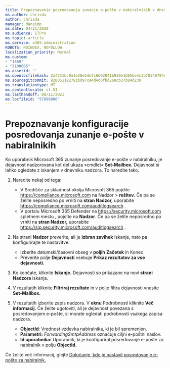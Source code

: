 ```yaml
---
title: Prepoznavanje posredovanja zunanje e-pošte v nabiralnikih v dnevnikih nadzora
ms.author: chrisda
author: chrisda
manager: dansimp
ms.date: 04/21/2020
ms.audience: ITPro
ms.topic: article
ms.service: o365-administration
ROBOTS: NOINDEX, NOFOLLOW
localization_priority: Normal
ms.custom:
- "1369"
- "3100005"
ms.assetid: ''
ms.openlocfilehash: 2af731bc9a1e28e2db7c6662041b930e1b05be4c3bf8340784d9ab87101c44af
ms.sourcegitcommit: 920051182781bd97ce4d4d6fbd268cb37b84d239
ms.translationtype: MT
ms.contentlocale: sl-SI
ms.lasthandoff: 08/11/2021
ms.locfileid: "57899900"
---
```

# <a name="identify-when-external-email-forwarding-is-configured-on-mailboxes"></a>Prepoznavanje konfiguracije posredovanja zunanje e-pošte v nabiralnikih

Ko uporabnik Microsoft 365 zunanje posredovanje e-pošte v nabiralniku, je dejavnost nadzorovana kot del ukaza »cmdlet« **Set-Mailbox.** Dejavnost si lahko ogledate z iskanjem v dnevniku nadzora. To naredite tako.

1. Naredite nekaj od tega:
   - V Središče za skladnost okolja Microsoft 365 pojdite <https://compliance.microsoft.com> na Nadzor  \> **rešitev.** Če pa se želite neposredno po vrniti na **stran Nadzor,** uporabite <https://compliance.microsoft.com/auditlogsearch> .
   - V portalu Microsoft 365 Defender na <https://security.microsoft.com> spletnem mestu , pojdite na **Nadzor**. Če pa se želite neposredno po vrniti na **stran Nadzor,** uporabite <https://sip.security.microsoft.com/auditlogsearch> .

2. Na strani **Nadzor** preverite, ali je **izbran zavihek** Iskanje, nato pa konfigurirajte te nastavitve:
   - Izberite datumski/časovni obseg v **poljih** **Začetek** in Konec.
   - Preverite polje **Dejavnosti** vsebuje **Prikaz rezultatov za vse dejavnosti.**

3. Ko končate, kliknite **Iskanje.** Dejavnosti so prikazane na novi **strani Nadzora** iskanja.

4. V rezultatih kliknite **Filtriraj rezultate** in v polje filtra dejavnosti vnesite **Set-Mailbox.**

5. V rezultatih izberite zapis nadzora. V **oknu** Podrobnosti kliknite **Več informacij.** Če želite ugotoviti, ali je dejavnost povezana s posredovanjem e-pošte, si morate ogledati podrobnosti vsakega zapisa nadzora.

   - **ObjectId**: Vrednost vzdevka nabiralnika, ki je bil spremenjen.
   - **Parametri:** _ForwardingSmtpAddress_ označuje ciljni e-poštni naslov.
   - **Id uporabnika:** Uporabnik, ki je konfiguriral posredovanje e-pošte za nabiralnik v polju **ObjectId.**

Če želite več informacij, glejte [Določanje, kdo je nastavil posredovanje e-pošte za nabiralnik.](https://docs.microsoft.com/microsoft-365/compliance/auditing-troubleshooting-scenarios#determine-who-set-up-email-forwarding-for-a-mailbox)
